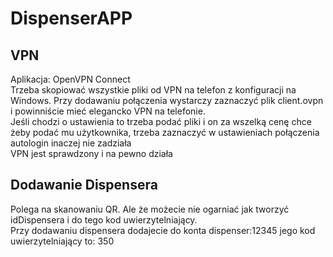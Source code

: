 # DispenserAPP

<b>VPN</b>
----------
Aplikacja: OpenVPN Connect</br>
Trzeba skopiować wszystkie pliki od VPN na telefon z konfiguracji na Windows. Przy dodawaniu połączenia wystarczy zaznaczyć plik client.ovpn i powinniście mieć elegancko VPN na telefonie.</br>
Jeśli chodzi o ustawienia to trzeba podać pliki i on za wszelką cenę chce żeby podać mu użytkownika, trzeba zaznaczyć w ustawieniach połączenia autologin inaczej nie zadziała</br>
VPN jest sprawdzony i na pewno działa</br>

<b>Dodawanie Dispensera</b>
----------
Polega na skanowaniu QR. Ale że możecie nie ogarniać jak tworzyć idDispensera i do tego kod uwierzytelniający.</br>
Przy dodawaniu dispensera dodajecie do konta dispenser:12345 jego kod uwierzytelniający to: 350
